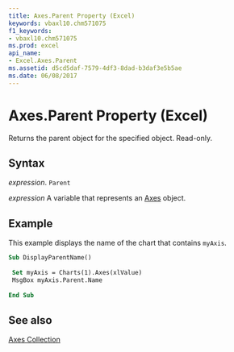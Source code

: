 ```yaml
---
title: Axes.Parent Property (Excel)
keywords: vbaxl10.chm571075
f1_keywords:
- vbaxl10.chm571075
ms.prod: excel
api_name:
- Excel.Axes.Parent
ms.assetid: d5cd5daf-7579-4df3-8dad-b3daf3e5b5ae
ms.date: 06/08/2017
---
```



# Axes.Parent Property (Excel)

Returns the parent object for the specified object. Read-only.


## Syntax

 _expression_. `Parent`

 _expression_ A variable that represents an [Axes](Excel.Axes(object).md) object.


## Example

This example displays the name of the chart that contains  `myAxis`.


```vb
Sub DisplayParentName() 
 
 Set myAxis = Charts(1).Axes(xlValue) 
 MsgBox myAxis.Parent.Name 
 
End Sub
```


## See also


[Axes Collection](Excel.Axes(object).md)

